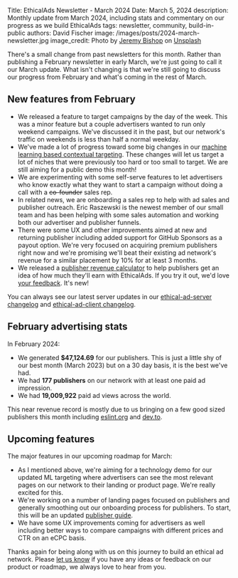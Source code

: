 Title: EthicalAds Newsletter - March 2024
Date: March 5, 2024
description: Monthly update from March 2024, including stats and commentary on our progress as we build EthicalAds
tags: newsletter, community, build-in-public
authors: David Fischer
image: /images/posts/2024-march-newsletter.jpg
image_credit: <span>Photo by <a href="https://unsplash.com/@jeremybishop?utm_content=creditCopyText&utm_medium=referral&utm_source=unsplash">Jeremy Bishop</a> on <a href="https://unsplash.com/photos/yellow-flower-field-under-clear-sky-97hpreXsx_w?utm_content=creditCopyText&utm_medium=referral&utm_source=unsplash">Unsplash</a></span>

There's a small change from past newsletters for this month.
Rather than publishing a February newsletter in early March,
we're just going to call it our March update.
What isn't changing is that we're still going to discuss our progress
from February and what's coming in the rest of March.


## New features from February

* We released a feature to target campaigns by the day of the week.
  This was a minor feature but a couple advertisers wanted to run only weekend campaigns.
  We've discussed it in the past, but our network's traffic on weekends
  is less than half a normal weekday.
* We've made a lot of progress toward some big changes in our
  [machine learning based contextual targeting]({filename}../posts/2022-content-based-targeting.md).
  These changes will let us target a lot of niches that were previously too hard or too small to target.
  We are still aiming for a public demo this month!
* We are experimenting with some self-serve features to let advertisers
  who know exactly what they want to start a campaign without doing a call with a <s>co-founder</s> sales rep.
* In related news, we are onboarding a sales rep to help with ad sales
  and publisher outreach. Eric Raszewski is the newest member of our small team
  and has been helping with some sales automation and working
  both our advertiser and publisher funnels.
* There were some UX and other improvements aimed at new and returning publisher
  including added support for GitHub Sponsors as a payout option.
  We're very focused on acquiring premium publishers right now and we're
  promising we'll beat their existing ad network's revenue
  for a similar placement by 10% for at least 3 months.
* We released a [publisher revenue calculator]({filename}../pages/publisher-calculator.md)
  to help publishers get an idea of how much they'll earn with EthicalAds.
  If you try it out, we'd love [your feedback]({filename}../pages/contact.md). It's new!

You can always see our latest server updates in our
[ethical-ad-server changelog](https://ethical-ad-server.readthedocs.io/en/latest/developer/changelog.html)
and [ethical-ad-client changelog](https://ethical-ad-client.readthedocs.io/en/latest/changelog.html).


## February advertising stats

[comment]: https://server.ethicalads.io/publisher/all/report/?start_date=2024-02-01&end_date=2024-02-29

In February 2024:

* We generated **$47,124.69** for our publishers.
  This is just a little shy of our best month (March 2023)
  but on a 30 day basis, it is the best we've had.
* We had **177 publishers** on our network with at least one paid ad impression.
* We had **19,009,922** paid ad views across the world.

This near revenue record is mostly due to us bringing on a few good sized publishers
this month including [eslint.org](https://eslint.org/) and [dev.to](https://dev.to/).


## Upcoming features

The major features in our upcoming roadmap for March:

* As I mentioned above, we're aiming for a technology demo
  for our updated ML targeting where advertisers can see the most relevant
  pages on our network to their landing or product page. We're really excited for this.
* We're working on a number of landing pages focused on publishers
  and generally smoothing out our onboarding process for publishers.
  To start, this will be an updated [publisher guide]({filename}../pages/learning-hub/publisher-guide.md).
* We have some UX improvements coming for advertisers as well
  including better ways to compare campaigns with different prices and CTR on an eCPC basis.

Thanks again for being along with us on this journey to build an ethical ad network.
Please [let us know]({filename}../pages/contact.md) if you have any ideas or feedback on our product or roadmap,
we always love to hear from you.
